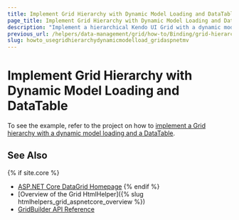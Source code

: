 ```yaml
---
title: Implement Grid Hierarchy with Dynamic Model Loading and DataTable
page_title: Implement Grid Hierarchy with Dynamic Model Loading and DataTable
description: "Implement a hierarchical Kendo UI Grid with a dynamic model loading and DataTable in ASP.NET MVC applications."
previous_url: /helpers/data-management/grid/how-to/Binding/grid-hierarchy-with-dynamic-model-loading-and-datatable
slug: howto_usegridhierarchydynamicmodelload_gridaspnetmv
---
```


# Implement Grid Hierarchy with Dynamic Model Loading and DataTable

To see the example, refer to the project on how to [implement a Grid hierarchy with a dynamic model loading and a DataTable](https://github.com/telerik/ui-for-aspnet-mvc-examples/tree/master/Telerik.Examples.Mvc/Telerik.Examples.Mvc/Areas/GridHierarchyDynamicModelLoadingAndDataTable).

## See Also

{% if site.core %}
* [ASP.NET Core DataGrid Homepage](https://www.telerik.com/aspnet-core-ui/grid)
{% endif %}
* [Overview of the Grid HtmlHelper]({% slug htmlhelpers_grid_aspnetcore_overview %})
* [GridBuilder API Reference](https://docs.telerik.com/aspnet-mvc/api/kendo.mvc.ui.fluent/gridbuilder)
